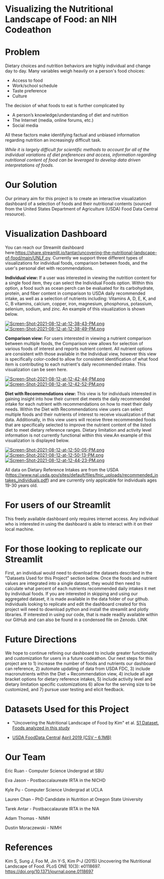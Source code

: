 # Visualizing the Nutritional Landscape of Food: an NIH Codeathon

# Problem 
Dietary choices and nutrition behaviors are highly individual and change day to day. Many variables weigh heavily on a person's food choices:
- Access to food
- Work/school schedule
- Taste preference
- Culture

The decision of what foods to eat is further complicated by
- A person’s knowledge/understanding of diet and nutrition
- The Internet (media, online forums, etc.)
- Social media

All these factors make identifying factual and unbiased information regarding nutrition an increasingly difficult task.

*While it is largely difficult for scientific methods to account for all of the individual variations of diet preferences and access, information regarding nutritional content of food can be leveraged to develop data driven interpretations of foods.*

# Our Solution

Our primary aim for this project is to create an interactive visualization dashboard of a selection of foods and their nutritional contents (sourced from the United States Department of Agriculture (USDA) Food Data Central resource). 

# Visualization Dashboard

You can reach our Streamlit dashboard here:https://share.streamlit.io/tantar/uncovering-the-nutritional-landscape-of-food/main/UNLF.py. Currently we support three different types of visualizations for individual foods, comparison between foods, and the user's personal diet with recommendations.  

**Individual view:** If a user was interested in viewing the nutrition content for a single food item, they can select the Individual Foods option. Within this option, a food such as ocean perch can be evaluated for its carbohydrate, protein, and fiber content in comparison to USDA daily recommended intake, as well as a selection of nutrients including: Vitamins A, D, E, K, and C, B vitamins, calcium, copper, iron, magnesium, phosphorus, potassium, selenium, sodium, and zinc. An example of this visualization is shown below.

[![Screen-Shot-2021-08-12-at-12-38-43-PM.png](https://i.postimg.cc/Cx2TT1wk/Screen-Shot-2021-08-12-at-12-38-43-PM.png)](https://postimg.cc/Bj2w2JLn)
[![Screen-Shot-2021-08-12-at-12-38-49-PM.png](https://i.postimg.cc/dtQzhd1G/Screen-Shot-2021-08-12-at-12-38-49-PM.png)](https://postimg.cc/Lh7y7Jjs)

**Comparison view:** For users interested in viewing a nutrient comparison between multiple foods, the Comparison view allows for selection of various foods of interest and reports nutrient content. All nutrient options are consistent with those available in the Individual view, however this view is specifically color-coded to allow for consistent identification of what food item is contributing to each nutrient's daily recommended intake. This visualization can be seen here.

[![Screen-Shot-2021-08-12-at-12-42-44-PM.png](https://i.postimg.cc/J0pYN6nZ/Screen-Shot-2021-08-12-at-12-42-44-PM.png)](https://postimg.cc/7JTNDNSZ)
[![Screen-Shot-2021-08-12-at-12-42-52-PM.png](https://i.postimg.cc/HW66PNY7/Screen-Shot-2021-08-12-at-12-42-52-PM.png)](https://postimg.cc/bd20Z32z)

**Diet with Recommendations view:** This view is for individuals interested in gaining insight into how their current diet meets the daily recommended intake for each nutrient with recommendations on how to meet their daily needs. Within the Diet with Recommendations view users can select multiple foods and their nutrients of interest to receive visualization of that data. Additionally, in this view users will receive three recommended foods that are specifically selected to improve the nutrient content of the listed diet to meet dietary reference ranges. Dietary limitation and activity level information is not currently functional within this view.An example of this visualization is displayed below. 


[![Screen-Shot-2021-08-12-at-12-50-05-PM.png](https://i.postimg.cc/QdmgH9FK/Screen-Shot-2021-08-12-at-12-50-05-PM.png)](https://postimg.cc/bZGS5vHq)
[![Screen-Shot-2021-08-12-at-12-50-13-PM.png](https://i.postimg.cc/XJG9HsQ9/Screen-Shot-2021-08-12-at-12-50-13-PM.png)](https://postimg.cc/zbNL3Fmf)
[![Screen-Shot-2021-08-12-at-12-44-23-PM.png](https://i.postimg.cc/9z3RnVrh/Screen-Shot-2021-08-12-at-12-44-23-PM.png)](https://postimg.cc/9wpQD6d8)

All data on Dietary Reference Intakes are from the USDA (https://www.nal.usda.gov/sites/default/files/fnic_uploads/recommended_intakes_individuals.pdf) and are currently only applicable for individuals ages 19-30 years old. 


# For users of our Streamlit
This freely available dashboard only requires internet access. Any individual who is interested in using the dashboard is able to interact with it on their local machine.

# For those looking to replicate our Streamlit
First, an individual would need to download the datasets described in the "Datasets Used for this Project" section below. Once the foods and nutrient values are integrated into a single dataset, they would then need to calculate what percent of each nutrients recommended daily intakes it met by individual foods. If you are interested in skipping and using our aggregated dataset, it is made available in the data folder of our github. Individuals looking to replicate and edit the dashboard created for this project will need to download python and install the streamlit and plotly libraries. If interested in using our code, that is made readily available within our GitHub and can also be found in a condensed file on Zenodo. LINK

# Future Directions
We hope to continue refining our dashboard to include greater functionality and customization for users in a future codeathon. Our next steps for this project are to 1) increase the number of foods and nutrients our dashboard can reference, 2) automate updating of data from USDA FDC, 3) include macronutrients within the Diet + Recommendation view, 4) include all age bracket options for dietary reference intakes, 5) include activity level and dietary limitation specific customizations 6) allow for the serving size to be customized, and 7) pursue user testing and elicit feedback. 

# Datasets Used for this Project
- "Uncovering the Nutritional Landscape of Food by Kim" et al. [S1 Dataset. Foods analyzed in this study](https://journals.plos.org/plosone/article?id=10.1371/journal.pone.0118697#references)

- [USDA FoodData Central](https://fdc.nal.usda.gov/download-datasets.html) [April 2019 (CSV – 6.1MB)](https://fdc.nal.usda.gov/fdc-datasets/FoodData_Central_sr_legacy_food_csv_%202019-04-02.zip)

# Our Team
Eric Ruan - Computer Science Undergrad at SBU

Eva Jason - Postbaccalaureate IRTA in the NICHD

Kyle Pu - Computer Science Undergrad at UCLA

Lauren Chan - PhD Candidate in Nutrition at Oregon State University

Tarek Antar - Postbaccalaurate IRTA in the NIA

Adam Thomas - NIMH

Dustin Moraczewski - NIMH

# References

Kim S, Sung J, Foo M, Jin Y-S, Kim P-J (2015) Uncovering the Nutritional Landscape of Food. PLoS ONE 10(3): e0118697. https://doi.org/10.1371/journal.pone.0118697


